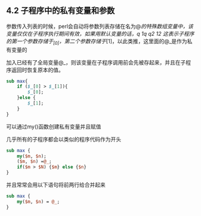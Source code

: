## 4.2 子程序中的私有变量和参数
参数传入列表的时候，perl会自动将参数列表存储在名为@_的特殊数组变量中，该变量仅仅在子程序执行期间有效，如果用默认变量的话，q	1q	q2	12
这表示子程序的第一个参数存储于$_[0]，第二个参数存储于$_[1]，以此类推，这里面的@_是作为私有变量的  

加入已经有了全局变量@_，则该变量在子程序调用前会先被存起来，并且在子程序返回时恢复原本的值。
```perl
sub max{
	if ($_[0] > $_[1]){
		$_[0];
	}else {
		$_[1];
	}
}
```

可以通过my()函数创建私有变量并且赋值

几乎所有的子程序都会以类似的程序代码作为开头
```perl
sub max {
	my($m, $n);
	($m, $n) =@_;
	if($m > $N) {$m} else {$n}
}
```

并且常常会用以下语句将前两行给合并起来
```perl
sub max {
	my($m, $n) = @_;
}

```
